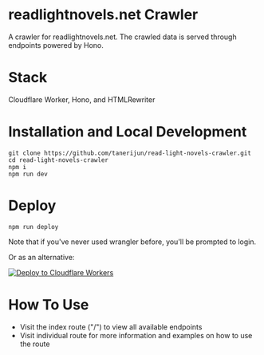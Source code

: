 # readlightnovels.net Crawler

A crawler for readlightnovels.net. The crawled data is served through endpoints powered by Hono.

# Stack

Cloudflare Worker, Hono, and HTMLRewriter

# Installation and Local Development

```
git clone https://github.com/tanerijun/read-light-novels-crawler.git
cd read-light-novels-crawler
npm i
npm run dev
```

# Deploy

```
npm run deploy
```

Note that if you've never used wrangler before, you'll be prompted to login.

Or as an alternative:

[![Deploy to Cloudflare Workers](https://deploy.workers.cloudflare.com/button)](https://deploy.workers.cloudflare.com/?url=https://github.com/tanerijun/read-light-novels-crawler)

# How To Use

- Visit the index route ("/") to view all available endpoints
- Visit individual route for more information and examples on how to use the route
